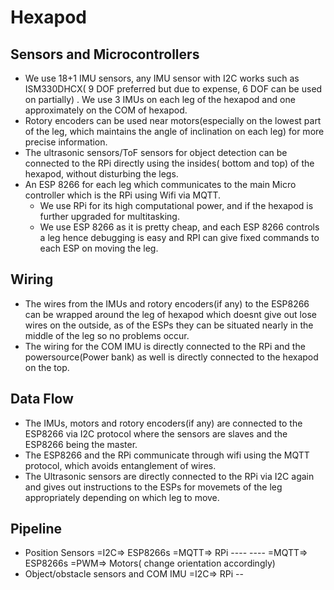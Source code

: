 # Hexapod
## Sensors and Microcontrollers
* We use 18+1 IMU sensors, any IMU sensor with I2C works such as ISM330DHCX( 9 DOF preferred but due to expense, 6 DOF can be used on partially) . We use 3 IMUs on each leg of the hexapod and one approximately on the COM of hexapod. 
* Rotory encoders can be used near motors(especially on the lowest part of the leg, which maintains the angle of inclination on each leg) for more precise information.
* The ultrasonic sensors/ToF sensors for object detection can be connected to the RPi directly using the insides( bottom and top) of the hexapod, without disturbing the legs.
* An ESP 8266 for each leg which communicates to the main Micro controller which is the RPi using Wifi via MQTT.
  * We use RPi for its high computational power, and if the hexapod is further upgraded for multitasking.
  * We use ESP 8266 as it is pretty cheap, and each ESP 8266 controls a leg hence debugging is easy and RPI can give fixed commands to each ESP on moving the leg.
## Wiring
* The wires from the IMUs and rotory encoders(if any) to the ESP8266 can be wrapped around the leg of hexapod which doesnt give out lose wires on the outside, as of the ESPs they can be situated nearly in the middle of the leg so no problems occur.
* The wiring for the COM IMU is directly connected to the RPi and the powersource(Power bank) as well is directly connected to the hexapod on the top.
## Data Flow
* The IMUs, motors and rotory encoders(if any) are connected to the ESP8266 via I2C protocol where the sensors are slaves and the ESP8266 being the master.
* The ESP8266 and the RPi communicate through wifi using the MQTT protocol, which avoids entanglement of wires.
* The Ultrasonic sensors are directly connected to the RPi via I2C again and gives out instructions to the ESPs for movemets of the  leg appropriately depending on which leg to move.
## Pipeline
* Position Sensors =I2C=> ESP8266s =MQTT=> RPi ----
                                                  ---- =MQTT=> ESP8266s =PWM=> Motors( change orientation accordingly)
* Object/obstacle sensors and COM IMU =I2C=> RPi --
